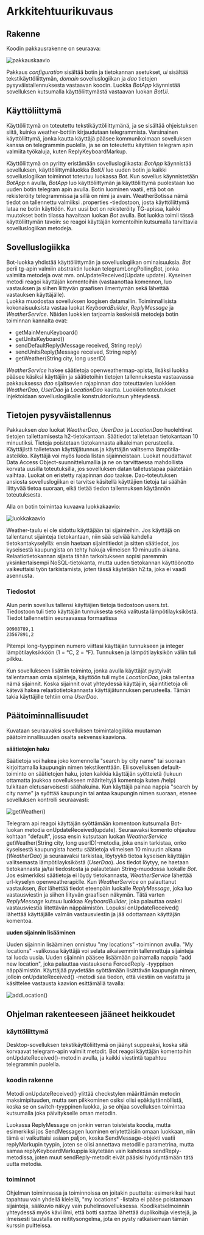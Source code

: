 # **Arkkitehtuurikuvaus**

## **Rakenne**

Koodin pakkausrakenne on seuraava: 

![pakkauskaavio](https://github.com/qubelka/ot-harjoitustyo/blob/master/laskarit/viikko7/pakkauskaavio_updated.jpg)

Pakkaus *configuration* sisältää botin ja tietokannan asetukset, *ui* sisältää tekstikäyttöliittymän, *domain* sovelluslogiikan ja *dao* tietojen pysyväistallennuksesta vastaavan koodin. Luokka *BotApp* käynnistää sovelluksen kutsumalla käyttöliittymästä vastaavan luokan *BotUi*.

## **Käyttöliittymä**

Käyttöliittymä on toteutettu tekstikäyttöliittymänä, ja se sisältää ohjeistuksen siitä, kuinka weather-bottiin kirjaudutaan telegrammista. Varsinainen käyttöliittymä, jonka kautta käyttäjä pääsee
kommunikoimaan sovelluksen kanssa on telegrammin puolella, ja se on toteutettu käyttäen telegram apin valmiita työkaluja, kuten ReplyKeyboardMarkup. 

Käyttöliittymä on pyritty eristämään sovelluslogiikasta: *BotApp* käynnistää sovelluksen, käyttöliittymäluokka *BotUi* luo uuden botin ja kaikki sovelluslogiikan toiminnot toteutuu luokassa *Bot*.
Kun sovellus käynnistetään *BotApp*:n avulla, *BotApp* luo käyttöliittymän ja käyttöliittymä puolestaan luo uuden botin telegram apin avulla. Botin luominen vaatii, että bot on rekisteröity telegrammissa
ja sillä on nimi ja avain. WeatherBotissa nämä tiedot on tallennettu valmiiksi .properties -tiedostoon, josta käyttöliittymä lataa ne botin käyttöön. Kun uusi bot on rekisteröity TG-apissa, kaikki
muutokset botin tilassa havaitaan luokan *Bot* avulla. Bot luokka toimii tässä käyttöliittymän tavoin: se reagoi käyttäjän komentoihin kutsumalla tarvittavia sovelluslogiikan metodeja.      

## **Sovelluslogiikka**

Bot-luokka yhdistää käyttöliittymän ja sovelluslogiikan ominaisuuksia. *Bot* perii tg-apin valmiin abstraktin luokan telegramLongPollingBot, jonka valmiita metodeja ovat mm. 
onUpdateReceived(Update update). Kyseinen metodi reagoi käyttäjän komentoihin (vastaanottaa komennon, luo vastauksen ja siihen liittyvän graafisen ilmentymän sekä lähettää vastauksen käyttäjälle).  
Luokka muodostaa sovelluksen loogisen datamallin. Toiminnallisista kokonaisuuksista vastaa luokat *KeyboardBuilder*, *ReplyMessage* ja *WeatherService*. 
Näiden luokkien tarjoamia keskeisiä metodeja botin toiminnan kannalta ovat:
 
  * getMainMenuKeyboard()
  * getUnitsKeyboard()
  * sendDefaultReply(Message received, String reply)
  * sendUnitsReply(Message received, String reply)  
  * getWeather(String city, long userID)

*WeatherService* hakee säätietoja openweathermap-apista, lisäksi luokka pääsee käsiksi käyttäjiin ja säätietoihin tietojen tallennuksesta vastaavassa pakkauksessa *dao* sijaitsevien rajapinnan *dao* toteuttavien luokkien *WeatherDao*, *UserDao* ja *LocationDao* kautta. Luokkien toteutukset injektoidaan sovelluslogiikalle konstruktorikutsun yhteydessä.

## **Tietojen pysyväistallennus**

Pakkauksen *dao* luokat *WeatherDao*, *UserDao* ja *LocationDao* huolehtivat tietojen tallettamisesta h2-tietokantaan. Säätiedot talletetaan tietokantaan 10 minuutiksi. Tietoja poistetaan tietokannasta aikaleiman perusteella. Käyttäjistä talletetaan käyttäjätunnus ja käyttäjän valitsema lämpötila-asteikko. Käyttäjä voi myös luoda listan sijainneistaan. Luokat noudattavat Data Access Object-suunnittelumallia ja ne on tarvittaessa mahdollista korvata uusilla toteutuksilla, jos sovelluksen datan talletustapaa päätetään vaihtaa. Luokat on eristetty rajapinnan *dao* taakse. Dao-toteutuksen ansiosta sovelluslogiikan ei tarvitse käsitellä käyttäjien tietoja tai säähän liittyvää tietoa suoraan, eikä tietää tiedon tallennuksen käytännön toteutuksesta.

Alla on botin toimintaa kuvaava luokkakaavio: 

![luokkakaavio](https://github.com/qubelka/ot-harjoitustyo/blob/master/laskarit/viikko7/taulut.jpg)

Weather-taulu ei ole sidottu käyttäjään tai sijainteihin. Jos käyttäjä on tallentanut sijainteja tietokantaan, niin sää selviää kahdella tietokantakyselyllä: ensin haetaan sijaintitiedot ja sitten säätiedot, jos kyseisestä kaupungista on tehty hakuja viimeisen 10 minuutin aikana. Relaatiotietokannan sijasta tähän tarkoitukseen sopisi paremmin yksinkertaisempi NoSQL-tietokanta, mutta uuden tietokannan käyttöönotto vaikeuttaisi työn tarkistamista, joten tässä käytetään h2:ta, joka ei vaadi asennusta. 

### **Tiedostot**

Alun perin sovellus tallensi käyttäjien tietoja tiedostoon users.txt. Tiedostoon tuli tieto käyttäjän tunnuksesta sekä valitusta lämpötilayksiköstä. Tiedot tallennettiin seuraavassa formaatissa

```
90908789,1
23567891,2
```

Pitempi long-tyyppinen numero viittasi käyttäjän tunnukseen ja integer lämpötilayksikköön (1 = °C, 2 = °F). Tunnuksen ja lämpötilayksikön väliin tuli pilkku. 

Kun sovellukseen lisättiin toiminto, jonka avulla käyttäjät pystyivät tallentamaan omia sijainteja, käyttöön tuli myös *LocationDao*, joka tallentaa nämä sijainnit. Koska sijainnit ovat yhteydessä käyttäjiin, sijaintitietoja oli kätevä hakea relaatiotietokannasta käyttäjätunnuksen perusteella. Tämän takia käyttäjille tehtiin oma *UserDao*. 


## **Päätoiminnallisuudet**

Kuvataan seuraavaksi sovelluksen toimintalogiikka muutaman päätoiminnallisuuden osalta sekvenssikaaviona.

**säätietojen haku**

Säätietoja voi hakea joko komennolla "search by city name" tai suoraan kirjoittamalla kaupungin nimen tekstikenttään. Eli sovelluksen default-toiminto on säätietojen haku, joten kaikkia käyttäjän
syötteietä (lukuun ottamatta joukkoa sovellukseen määriteltyjä komentoja kuten /help) tulkitaan oletusarvoisesti säähakuina. Kun käyttäjä painaa nappia "search by city name" ja syöttää kaupungin tai
antaa kaupungin nimen suoraan, etenee sovelluksen kontrolli seuraavasti: 

![getWeather()](https://github.com/qubelka/ot-harjoitustyo/blob/master/laskarit/viikko5/getWeather().png?raw=true)

Telegram api reagoi käyttäjän syöttämään komentoon kutsumalla Bot-luokan metodia onUpdateReceived(update). Seuraavaksi komento ohjautuu kohtaan "default", jossa ensin kutsutaan luokan *WeatherService*
getWeather(String city, long userID)-metodia, joka ensin tarkistaa, onko kyseisestä kaupungista haettu säätietoja viimeisen 10 minuutin aikana (*WeatherDao*) ja seuraavaksi tarkistaa, 
löytyykö tietoa kyseisen käyttäjän valitsemasta lämpötilayksiköstä (*UserDao*). Jos tiedot löytyy, ne haetaan tietokannasta ja/tai tiedostosta ja palautetaan String-muodossa luokalle *Bot*. Jos 
esimerkiksi säätietoja ei löydy tietokannasta, *WeatherService* lähettää url-kyselyn openweatherapi:lle. Kun *WeatherService* on palauttanut vastauksen, *Bot* lähettää tiedot eteenpäin luokalle 
*ReplyMessage*, joka luo vastausviestin ja siihen liityvän graafisen näkymän. Tätä varten *ReplyMessage* kutsuu luokkaa *KeyboardBuilder*, joka palauttaa osaksi vastausviestiä liitettävän näppäimistön.
Lopuksi onUpdateReceived() lähettää käyttäjälle valmiin vastausviestin ja jää odottamaan käyttäjän komentoa.

**uuden sijainnin lisääminen**

Uuden sijainnin lisääminen onnistuu "my locations" -toiminnon avulla. "My locations" -valikossa käyttäjä voi selata aikaisemmin tallennettuja sijainteja tai luoda uusia. Uuden sijainnin pääsee lisäämään painamalla nappia "add new location", joka palauttaa vastauksena ForcedReply -tyyppisen näppäimistön. Käyttäjää pyydetään syöttämään lisättävän kaupungin nimen, jolloin onUpdateReceived() -metodi saa tiedon, että viestiin on vastattu ja käsittelee vastausta kaavion esittämällä tavalla: 

![addLocation()](https://github.com/qubelka/ot-harjoitustyo/blob/master/laskarit/viikko7/new_location.png)

## **Ohjelman rakenteeseen jääneet heikkoudet** 
  
### **käyttöliittymä**

Desktop-sovelluksen tekstikäyttöliittymä on jäänyt suppeaksi, koska sitä korvaavat telegram-apin valmiit metodit. Bot reagoi käyttäjän komentoihin onUpdateReceived()-metodin avulla, ja
kaikki viestintä tapahtuu telegrammin puolella.

### **koodin rakenne**  

Metodi onUpdateReceived() ylittää checkstylen määrittämän metodin maksimipituuden, mutta sen pilkkominen osiksi olisi epäkäytännöllistä, koska se on switch-tyyppinen luokka, 
ja se ohjaa sovelluksen toimintaa kutsumalla joka päivitykselle oman metodin. 

Luokassa ReplyMessage on jonkin verran toisteista koodia, mutta esimerkiksi jos SendMessagen luominen eriytettäisiin omaan luokkaan, niin tämä ei vaikuttaisi asiaan paljon,
koska SendMessage-objekti vaatii replyMarkupin tyypin, joten se olisi annettava metodille parametrina, mutta samaa replyKeyboardMarkuppia käytetään 
vain kahdessa sendReply-metodissa, joten muut sendReply-metodit eivät pääsisi hyödyntämään tätä uutta metodia.   

### **toiminnot**

Ohjelman toiminnassa ja toiminnoissa on joitakin puutteita: esimerkiksi haut tapahtuu vain yhdellä kielellä, "my locations" -listalta ei pääse poistamaan sijainteja, sääkuvio näkyy vain puhelinsovelluksessa. 
Koodikatselmoinnin yhteydessä myös kävi ilmi, että botti saattaa lähettää duplikoituja viestejä, ja ilmeisesti taustalla on reititysongelma, jota en pysty ratkaisemaan tämän kurssin puitteissa. 


